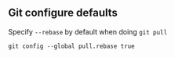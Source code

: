 ## Git configure defaults

Specify `--rebase` by default when doing `git pull`

```
git config --global pull.rebase true
```

